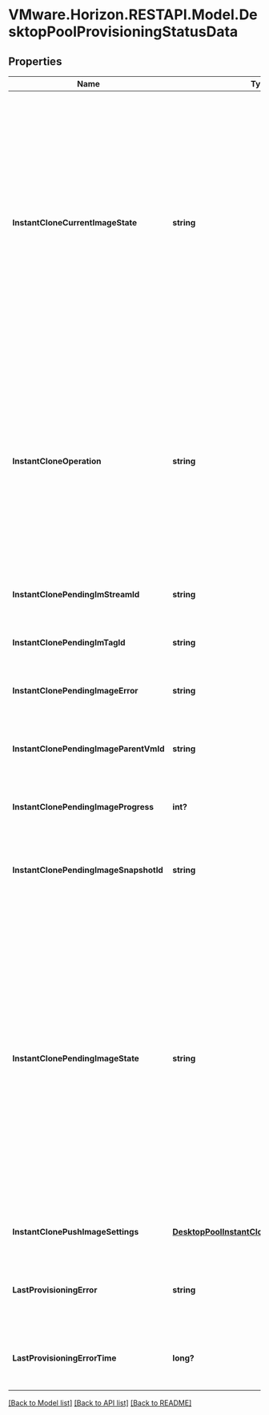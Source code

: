 # VMware.Horizon.RESTAPI.Model.DesktopPoolProvisioningStatusData
## Properties

Name | Type | Description | Notes
------------ | ------------- | ------------- | -------------
**InstantCloneCurrentImageState** | **string** | Applicable To: instant clone automated desktop pools.&lt;br&gt;This represents the state of the current image of this instant clone desktop pool. * READY: This is the state of the current image after successful completion of pool creation operation. At this stage the current image is ready to be used to create the instant clones. Please note that this state is also reached from UNPUBLISHING state on successful completion of editing of cluster or editing of datastore(s) operations. * FAILED: This is the state of the current image if instant clone pool delete operation has failed or timed out. * PENDING_UNPUBLISH: This is the state of the current image before instant clone pool delete or cluster edit or datastore(s) edit operation(s) begins. * UNPUBLISHING: This is the transient state of the current image when instant clone pool delete or cluster edit or datastore(s) edit operation(s) is going on. | [optional] 
**InstantCloneOperation** | **string** | Applicable To: instant clone automated desktop pools.&lt;br&gt;The operation that this instant clone desktop pool is undergoing. * NONE: There is no current operation on the desktop pool. * INITIAL_PUBLISH: The desktop pool has just been created and is undergoing initial publishing. * SCHEDULE_PUSH_IMAGE: The push operation is scheduled on the desktop pool. * CANCEL_SCHEDULED_PUSH_IMAGE: The scheduled push operation on the desktop pool is being cancelled. * INFRASTRUCTURE_CHANGE: A cluster or datastore change operation was requested for the desktop pool. * FINAL_UNPUBLISH: A desktop pool has been deleted and is undergoing final unpublishing. | [optional] 
**InstantClonePendingImStreamId** | **string** | Applicable To: instant clone automated desktop pools.&lt;br&gt;Pending image management stream for instant clone desktop pools. | [optional] 
**InstantClonePendingImTagId** | **string** | Applicable To: instant clone automated desktop pools.&lt;br&gt;Pending image management tag for instant clone desktop pools | [optional] 
**InstantClonePendingImageError** | **string** | Applicable To: instant clone automated desktop pools.&lt;br&gt;This represents the error message if publishing of push image operation is failed. | [optional] 
**InstantClonePendingImageParentVmId** | **string** | Applicable To: instant clone automated desktop pools.&lt;br&gt;Pending base image VM for instant clone desktop pools. This is used to return the information about the parent VM of the pending Image. | [optional] 
**InstantClonePendingImageProgress** | **int?** | Applicable To: instant clone automated desktop pools.&lt;br&gt;This represents the pending image publish progress in percentage for an instant clone desktop pool. | [optional] 
**InstantClonePendingImageSnapshotId** | **string** | Applicable To: instant clone automated desktop pools.&lt;br&gt;Pending base image snapshot for instant clone desktop pools. This is used to return the information about the snapshot of the pending image. | [optional] 
**InstantClonePendingImageState** | **string** | Applicable To: instant clone automated desktop pools.&lt;br&gt;This represents the state of the pending image of this instant clone desktop pool. This will be null when there is no pending image for the desktop pool. * PENDING_PUBLISH: This is the initial transient state of the pending image before instant clone pool creation operation has started. * PUBLISHING: This is the transient state of the pending image when creation of instant clone pool operation is going on. * UNPUBLISHING: This is the transient state of the pending image when instant clone pool delete or cluster edit or datastore(s) edit operation(s) is going on. * READY: This is the state of the pending image after successful publish of the pending image and before that image has been upgraded to the current image. This is normally seen after successful publish for a push image which has been scheduled to trigger at a later time. * FAILED: This is the state of the pending image if creation of instant clone pool operation has failed or timed out. | [optional] 
**InstantClonePushImageSettings** | [**DesktopPoolInstantClonePushImageSettings**](DesktopPoolInstantClonePushImageSettings.md) | Applicable To: instant clone automated desktop pools.&lt;br&gt;If the current operation is a push image, the settings for that operation. | [optional] 
**LastProvisioningError** | **string** | String message detailing the last provisioning error on this desktop pool while stop_provisioning_on_error is enabled. This will be cleared when enable_provisioning is updated to true. | [optional] 
**LastProvisioningErrorTime** | **long?** | Time the last provisioning error occurred on this desktop while stop_provisioning_on_error is enabled. This will be cleared when enable_provisioning is updated to true. Measured as epoch time. | [optional] 

[[Back to Model list]](../README.md#documentation-for-models) [[Back to API list]](../README.md#documentation-for-api-endpoints) [[Back to README]](../README.md)

